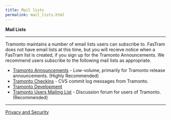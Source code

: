 ```yaml
---
title: Mail lists
permalink: mail_lists.html
---
```


**Mail Lists**

***

Tramonto maintains a number of email lists users can subscribe to. 
FasTram does not have email lists at this time, but you will recieve notice when a FasTram list is created, if you sign up for the Tramonto Announcements. 
We recommend users subscribe to the following mail lists as appropriate.

*   [Tramonto Announcements](http://software.sandia.gov/mailman/listinfo/tramonto-announce) - Low-volume, primarily for Tramonto release announcements. (Highly Recommended)
*   [Tramonto Checkins](http://software.sandia.gov/mailman/listinfo/tramonto-checkins) - CVS commit log messages from Tramonto.
*   [Tramonto Development](http://software.sandia.gov/mailman/listinfo/tramonto-developers)
*   [Tramonto Users Mailing List](http://software.sandia.gov/mailman/listinfo/tramonto-users) - Discussion forum for users of Tramonto. (Recommended)
  
***

[Privacy and Security](http://www.sandia.gov/general/privacy-security/index.html)    